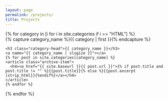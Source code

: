 ```yaml
---
layout: page
permalink: /projects/
title: Projects
---
```


<div id="archives">
{% for category in [i for i in site.categories if i == "HTML"] %}
  <div class="archive-group">
    {% capture category_name %}{{ category | first }}{% endcapture %}
    <div id="#{{ category_name | slugize }}"></div>
    <p></p>
    
    <h3 class="category-head">{{ category_name }}</h3>
    <a name="{{ category_name | slugize }}"></a>
    {% for post in site.categories[category_name] %}
    <article class="archive-item">
      <h4><a href="{{ site.baseurl }}{{ post.url }}">{% if post.title and post.title != "" %}{{post.title}}{% else %}{{post.excerpt |strip_html}}{%endif%}</a></h4>
    </article>
    {% endfor %}
  </div>
{% endfor %}
</div>
